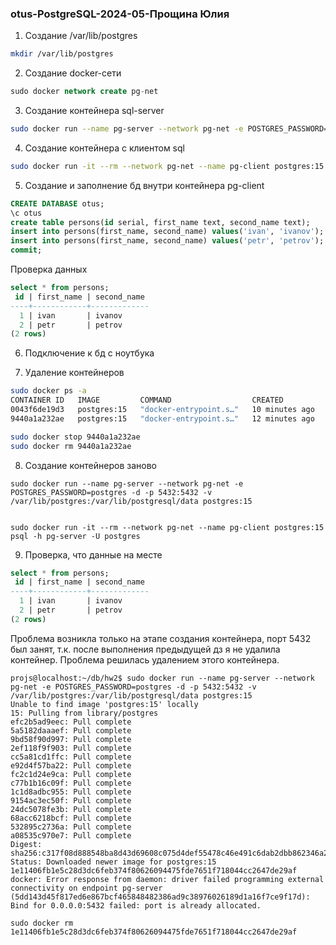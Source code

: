 ### otus-PostgreSQL-2024-05-Прощина Юлия

1. Создание /var/lib/postgres
```bash
mkdir /var/lib/postgres
```
2. Создание docker-сети
```sql
sudo docker network create pg-net
```
3. Создание контейнера sql-server
```bash
sudo docker run --name pg-server --network pg-net -e POSTGRES_PASSWORD=postgres -d -p 5432:5432 -v /var/lib/postgres:/var/lib/postgresql/data postgres:15
```
4. Создание контейнера с клиентом sql
```bash
sudo docker run -it --rm --network pg-net --name pg-client postgres:15 psql -h pg-server -U postgres
```
5. Создание и заполнение бд внутри контейнера pg-client
```sql
CREATE DATABASE otus; 
\c otus
create table persons(id serial, first_name text, second_name text);
insert into persons(first_name, second_name) values('ivan', 'ivanov');
insert into persons(first_name, second_name) values('petr', 'petrov');
commit;
```
Проверка данных
```sql
select * from persons;
 id | first_name | second_name 
----+------------+-------------
  1 | ivan       | ivanov
  2 | petr       | petrov
(2 rows)
```
6. Подключение к бд с ноутбука

7. Удаление контейнеров
```bash
sudo docker ps -a
CONTAINER ID   IMAGE         COMMAND                  CREATED          STATUS                        PORTS                                       NAMES
0043f6de19d3   postgres:15   "docker-entrypoint.s…"   10 minutes ago   Up 10 minutes                 5432/tcp                                    pg-client
9440a1a232ae   postgres:15   "docker-entrypoint.s…"   12 minutes ago   Up 12 minutes                 0.0.0.0:5432->5432/tcp, :::5432->5432/tcp   pg-server

sudo docker stop 9440a1a232ae
sudo docker rm 9440a1a232ae
```
8. Создание контейнеров заново
```
sudo docker run --name pg-server --network pg-net -e POSTGRES_PASSWORD=postgres -d -p 5432:5432 -v /var/lib/postgres:/var/lib/postgresql/data postgres:15


sudo docker run -it --rm --network pg-net --name pg-client postgres:15 psql -h pg-server -U postgres
```
9. Проверка, что данные на месте
```sql
select * from persons;
 id | first_name | second_name 
----+------------+-------------
  1 | ivan       | ivanov
  2 | petr       | petrov
(2 rows)
```

Проблема возникла только на этапе создания контейнера, порт 5432 был занят, т.к. после выполнения предыдущей дз я не удалила контейнер. Проблема решилась удалением этого контейнера.
```
projs@localhost:~/db/hw2$ sudo docker run --name pg-server --network pg-net -e POSTGRES_PASSWORD=postgres -d -p 5432:5432 -v /var/lib/postgres:/var/lib/postgresql/data postgres:15
Unable to find image 'postgres:15' locally
15: Pulling from library/postgres
efc2b5ad9eec: Pull complete 
5a5182daaaef: Pull complete 
9bd58f90d997: Pull complete 
2ef118f9f903: Pull complete 
cc5a81cd1ffc: Pull complete 
e92d4f57ba22: Pull complete 
fc2c1d24e9ca: Pull complete 
c77b1b16c09f: Pull complete 
1c1d8adbc955: Pull complete 
9154ac3ec50f: Pull complete 
24dc5078fe3b: Pull complete 
68acc6218bcf: Pull complete 
532895c2736a: Pull complete 
a08535c970e7: Pull complete 
Digest: sha256:c317f08d888548ba8d43d69608c075d4def55478c46e491c6dab2dbb862346a2
Status: Downloaded newer image for postgres:15
1e11406fb1e5c28d3dc6feb374f80626094475fde7651f718044cc2647de29af
docker: Error response from daemon: driver failed programming external connectivity on endpoint pg-server (5dd143d45f817ed6e867bcf465848482386ad9c38976026189d1a16f7ce9f17d): Bind for 0.0.0.0:5432 failed: port is already allocated.

sudo docker rm 1e11406fb1e5c28d3dc6feb374f80626094475fde7651f718044cc2647de29af
```
